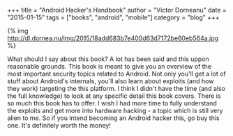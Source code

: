 +++
title = "Android Hacker's Handbook"
author = "Victor Dorneanu"
date = "2015-01-15"
tags = ["books", "android", "mobile"]
category = "blog"
+++

{% img http://dl.dornea.nu/img/2015/18add683b7e400d63d7172be60eb564a.jpg %}

What should I say about this book? A lot has been said and this uppon reasonable grounds. This book is meant to give
you an overview of the most important security topics related to Android. Not only you'll
get a lot of stuff about Android's internals, you'll also learn about exploits (and how they work)
targeting the this platform. I think I didn't have the time (and also the full knowledge) to look
at any specific detail this book covers. There is so much this book has to offer. I wish I had more time
to fully understand the exploits and get more into hardware hacking - a topic which is still very alien 
to me. So if you intend becoming an Android hacker this, go buy this one. It's definitely worth the money!

